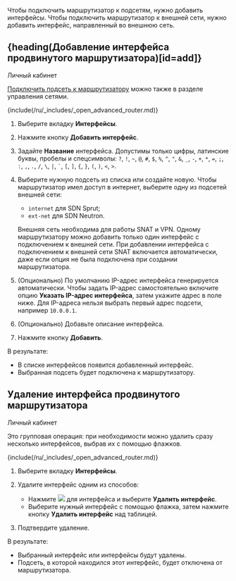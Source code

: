 Чтобы подключить маршрутизатор к подсетям, нужно добавить интерфейсы. Чтобы подключить маршрутизатор к внешней сети, нужно добавить интерфейс, направленный во внешнюю сеть.

## {heading(Добавление интерфейса продвинутого маршрутизатора)[id=add]}

<tabs>
<tablist>
<tab>Личный кабинет</tab>
</tablist>
<tabpanel>

<info>

[Подключить подсеть к маршрутизатору](../../net) можно также в разделе управления сетями.

</info>

{include(/ru/_includes/_open_advanced_router.md)}

1. Выберите вкладку **Интерфейсы**.
1. Нажмите кнопку **Добавить интерфейс**.
1. Задайте **Название** интерфейса. Допустимы только цифры, латинские буквы, пробелы и спецсимволы: `?`, `!`, `~`, `@`, `#`, `$`, `%`, `^`, `"`, `&`, `_`, `-`, `+`, `*`, `=`, `;`, `:`, `,`, `.`, `/`, `\`, `|`, `` ` ``, `[`, `]`, `{`, `}`, `(`, `)`, `<`, `>`.
1. Выберите нужную подсеть из списка или создайте новую. Чтобы маршрутизатор имел доступ в интернет, выберите одну из подсетей внешней сети:

   - `internet` для SDN Sprut;
   - `ext-net` для SDN Neutron.

   Внешняя сеть необходима для работы SNAT и VPN. Одному маршрутизатору можно добавить только один интерфейс с подключением к внешней сети. При добавлении интерфейса с подключением к внешней сети SNAT включается автоматически, даже если опция не была подключена при создании маршрутизатора.
1. (Опционально) По умолчанию IP-адрес интерфейса генерируется автоматически. Чтобы задать IP-адрес самостоятельно включите опцию **Указать IP-адрес интерфейса**, затем укажите адрес в поле ниже. Для IP-адреса нельзя выбрать первый адрес подсети, например `10.0.0.1`.
1. (Опционально) Добавьте описание интерфейса.
1. Нажмите кнопку **Добавить**.

В результате:

- В списке интерфейсов появится добавленный интерфейс.
- Выбранная подсеть будет подключена к маршрутизатору.

</tabpanel>
</tabs>

## Удаление интерфейса продвинутого маршрутизатора

<tabs>
<tablist>
<tab>Личный кабинет</tab>
</tablist>
<tabpanel>

Это групповая операция: при необходимости можно удалить сразу несколько интерфейсов, выбрав их с помощью флажков.

{include(/ru/_includes/_open_advanced_router.md)}

1. Выберите вкладку **Интерфейсы**.
1. Удалите интерфейс одним из способов:

   - Нажмите ![ ](/ru/assets/more-icon.svg "inline") для интерфейса и выберите **Удалить интерфейс**.
   - Выберите нужный интерфейс с помощью флажка, затем нажмите кнопку **Удалить интерфейс** над таблицей.

1. Подтвердите удаление.

В результате:

- Выбранный интерфейс или интерфейсы будут удалены.
- Подсеть, в которой находился этот интерфейс, будет отключена от маршрутизатора.

</tabpanel>
</tabs>
